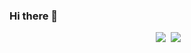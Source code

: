 ### Hi there 👋

<p align = "center">
  <img src = "https://github-readme-stats.vercel.app/api?username=xiaozhangtongx&count_private=true&show_icons=true&theme=tokyonight&line_height=27">
  <img src = "https://github-readme-stats.vercel.app/api/top-langs/?username=xiaozhangtongx&theme=tokyonight">
</p>
